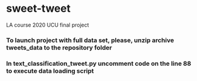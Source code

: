 # sweet-tweet
 LA course 2020 UCU final project

### To launch project with full data set, please, unzip archive tweets_data to the repository folder
### In text_classification_tweet.py uncomment code on the line 88 to execute data loading script
